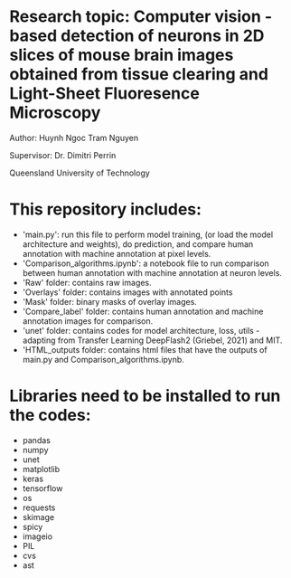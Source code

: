 # Research topic: Computer vision - based detection of neurons in 2D slices of mouse brain images obtained from tissue clearing and Light-Sheet Fluoresence Microscopy

Author: Huynh Ngoc Tram Nguyen

Supervisor: Dr. Dimitri Perrin

Queensland University of Technology

# This repository includes:

- 'main.py': run this file to perform model training, (or load the model architecture and weights), do prediction, and compare human annotation with machine annotation at pixel levels.
- 'Comparison_algorithms.ipynb': a notebook file to run comparison between human annotation with machine annotation at neuron levels.
- 'Raw' folder: contains raw images.
- 'Overlays' folder: contains images with annotated points 
- 'Mask' folder: binary masks of overlay images. 
- 'Compare_label' folder: contains human annotation and machine annotation images for comparison.
- 'unet' folder: contains codes for model architecture, loss, utils - adapting from Transfer Learning DeepFlash2 (Griebel, 2021) and MIT.
- 'HTML_outputs folder: contains html files that have the outputs of main.py and Comparison_algorithms.ipynb. 

# Libraries need to be installed to run the codes:
- pandas
- numpy
- unet
- matplotlib
- keras
- tensorflow
- os
- requests
- skimage
- spicy
- imageio
- PIL 
- cvs
- ast


